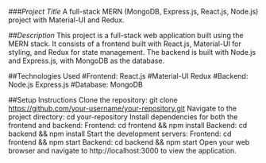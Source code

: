 *###Project Title*
A full-stack MERN (MongoDB, Express.js, React.js, Node.js) project with Material-UI and Redux.

*##Description*
This project is a full-stack web application built using the MERN stack. It consists of a frontend built with React.js, Material-UI for styling, and Redux for state management. The backend is built with Node.js and Express.js, with MongoDB as the database.

##Technologies Used
#Frontend:
React.js
#Material-UI
Redux
#Backend:
Node.js
Express.js
#Database:
MongoDB

##Setup Instructions
Clone the repository: git clone https://github.com/your-username/your-repository.git
Navigate to the project directory: cd your-repository
Install dependencies for both the frontend and backend:
Frontend: cd frontend && npm install
Backend: cd backend && npm install
Start the development servers:
Frontend: cd frontend && npm start
Backend: cd backend && npm start
Open your web browser and navigate to http://localhost:3000 to view the application.
